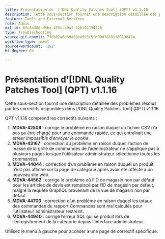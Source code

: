 ```yaml
---
title: Présentation de  [!DNL Quality Patches Tool] (QPT) v1.1.16
description: Cette sous-section fournit une description détaillée des problèmes résolus par les correctifs disponibles dans  [!DNL Quality Patches Tool] (QPT) v1.1.16.
feature: Tools and External Services
role: Admin
exl-id: 8fc8ad88-d6be-455c-a0af-22b102394f70
type: Troubleshooting
source-git-commit: 7fdb02a6d89d50ea593c5fd99d78101f89198424
workflow-type: tm+mt
source-wordcount: '192'
ht-degree: 0%

---
```


# Présentation d’[!DNL Quality Patches Tool] (QPT) v1.1.16

Cette sous-section fournit une description détaillée des problèmes résolus par les correctifs disponibles dans [!DNL Quality Patches Tool] (QPT) v1.1.16.

QPT v1.1.16 comprend les correctifs suivants :

1. **MDVA-42509** : corrige le problème en raison duquel un fichier CSV n’a pas pu être chargé pour une commande rapide, ce qui entraînait une erreur *Impossible d’envoyer le cookie*.
1. **MDVA-43167** : correction du problème en raison duquel l’action de masse de la grille de commandes de l’administrateur ne s’applique pas à plusieurs pages lorsque l’utilisateur administrateur sélectionne toutes les commandes.
1. **MDVA-44044** : correction d’un problème en raison duquel un produit n’est pas affiché sur la page de catégorie après avoir été affecté à un nouveau site web.
1. **MDVA-44562** : corrige le problème où l’ID de magasin non par défaut pour les articles de devis est remplacé par l’ID de magasin par défaut, malgré la requête GraphQL provenant de la vue de magasin non par défaut.
1. **MDVA-44703** : correction d’un problème en raison duquel les totaux des commandes du rapport Commandes sont mal calculés pour l’utilisateur administrateur restreint.
1. **MDVA-44940** : corrige l’erreur SQL qui se produit lors de l’enregistrement de la catégorie depuis l’interface administrateur.

Utilisez le menu à gauche pour accéder à une page de correctif spécifique.
